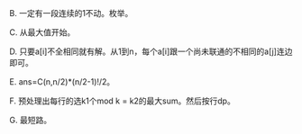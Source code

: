 B. 一定有一段连续的1不动。枚举。

C. 从最大值开始。

D. 只要a[i]不全相同就有解。从1到n，每个a[i]跟一个尚未联通的不相同的a[j]连边即可。

E. ans=C(n,n/2)*(n/2-1)!/2。

F. 预处理出每行的选k1个mod k = k2的最大sum。然后按行dp。

G. 最短路。
